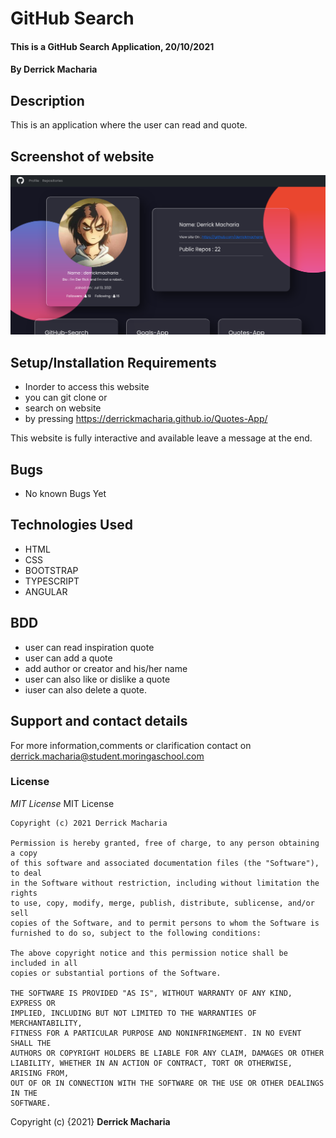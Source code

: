 # GitHub Search
#### This is a GitHub Search Application, 20/10/2021
#### By **Derrick Macharia**
## Description
This is an application where the user can read and quote.

## Screenshot of website
<img src="src/assets/Screenshot.png" alt="">

## Setup/Installation Requirements
* Inorder to access this website
* you can git clone or
* search on website
* by pressing https://derrickmacharia.github.io/Quotes-App/

This website is fully interactive and available leave a message at the end.


## Bugs
* No known Bugs Yet

## Technologies Used
* HTML
* CSS
* BOOTSTRAP
* TYPESCRIPT
* ANGULAR

## BDD  
* user can read inspiration quote
* user can add a quote 
* add author or creator and his/her name
* user can also like or dislike a quote
* iuser can also delete a quote.
## Support and contact details
For more information,comments or clarification contact on derrick.macharia@student.moringaschool.com
### License
*MIT License*
MIT License

    Copyright (c) 2021 Derrick Macharia
    
    Permission is hereby granted, free of charge, to any person obtaining a copy
    of this software and associated documentation files (the "Software"), to deal
    in the Software without restriction, including without limitation the rights
    to use, copy, modify, merge, publish, distribute, sublicense, and/or sell
    copies of the Software, and to permit persons to whom the Software is
    furnished to do so, subject to the following conditions:
    
    The above copyright notice and this permission notice shall be included in all
    copies or substantial portions of the Software.
    
    THE SOFTWARE IS PROVIDED "AS IS", WITHOUT WARRANTY OF ANY KIND, EXPRESS OR
    IMPLIED, INCLUDING BUT NOT LIMITED TO THE WARRANTIES OF MERCHANTABILITY,
    FITNESS FOR A PARTICULAR PURPOSE AND NONINFRINGEMENT. IN NO EVENT SHALL THE
    AUTHORS OR COPYRIGHT HOLDERS BE LIABLE FOR ANY CLAIM, DAMAGES OR OTHER
    LIABILITY, WHETHER IN AN ACTION OF CONTRACT, TORT OR OTHERWISE, ARISING FROM,
    OUT OF OR IN CONNECTION WITH THE SOFTWARE OR THE USE OR OTHER DEALINGS IN THE
    SOFTWARE.

Copyright (c) {2021} **Derrick Macharia**
